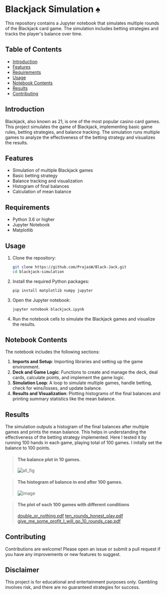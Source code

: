 
# Blackjack Simulation ♠️

This repository contains a Jupyter notebook that simulates multiple rounds of the Blackjack card game. The simulation includes betting strategies and tracks the player's balance over time.

## Table of Contents

- [Introduction](#introduction)
- [Features](#features)
- [Requirements](#requirements)
- [Usage](#usage)
- [Notebook Contents](#notebook-contents)
- [Results](#results)
- [Contributing](#contributing)

## Introduction

Blackjack, also known as 21, is one of the most popular casino card games. This project simulates the game of Blackjack, implementing basic game rules, betting strategies, and balance tracking. The simulation runs multiple games to analyze the effectiveness of the betting strategy and visualizes the results.

## Features

- Simulation of multiple Blackjack games
- Basic betting strategy
- Balance tracking and visualization
- Histogram of final balances
- Calculation of mean balance

## Requirements

- Python 3.6 or higher
- Jupyter Notebook
- Matplotlib

## Usage

1. Clone the repository:

   ```bash
   git clone https://github.com/PrajasW/Black-Jack.git
   cd blackjack-simulation
   ```

2. Install the required Python packages:

   ```bash
   pip install matplotlib numpy jupyter
   ```

3. Open the Jupyter notebook:

   ```bash
   jupyter notebook blackjack.ipynb
   ```

4. Run the notebook cells to simulate the Blackjack games and visualize the results.

## Notebook Contents

The notebook includes the following sections:

1. **Imports and Setup**: Importing libraries and setting up the game environment.
2. **Deck and Game Logic**: Functions to create and manage the deck, deal cards, calculate points, and implement the game logic.
3. **Simulation Loop**: A loop to simulate multiple games, handle betting, check for wins/losses, and update balance.
4. **Results and Visualization**: Plotting histograms of the final balances and printing summary statistics like the mean balance.

## Results


The simulation outputs a histogram of the final balances after multiple games and prints the mean balance. This helps in understanding the effectiveness of the betting strategy implemented. Here I tested it by running 100 hands in each game, playing total of 100 games. I initally set the balance to 100 points.
>  #### The balance plot in 10 games.
> ![all_fig](https://github.com/user-attachments/assets/a6e0bcea-fe2b-432f-90f7-41912a195c89)

>  #### The histogram of balance in end after 100 games.
>   ![image](https://github.com/user-attachments/assets/4ee1badb-02f5-47ca-8844-0984d4027339)

> #### The plot of each 100 games with different conditions
> [double_or_nothing.pdf](https://github.com/user-attachments/files/16288552/double_or_nothing.pdf)
> [ten_rounds_honest_play.pdf](https://github.com/user-attachments/files/16288553/ten_rounds_honest_play.pdf)
> [give_me_some_profit_I_will_go_10_rounds_cap.pdf](https://github.com/user-attachments/files/16288555/give_me_some_profit_I_will_go_10_rounds_cap.pdf)





## Contributing

Contributions are welcome! Please open an issue or submit a pull request if you have any improvements or new features to suggest.

## Disclaimer
This project is for educational and entertainment purposes only. Gambling involves risk, and there are no guaranteed strategies for success.
